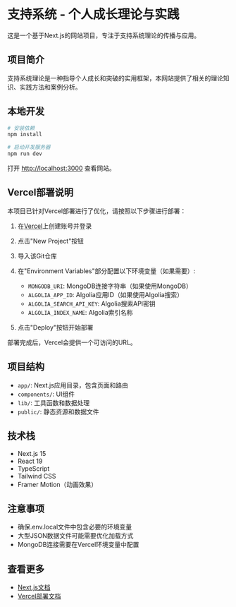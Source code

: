 # 支持系统 - 个人成长理论与实践

这是一个基于Next.js的网站项目，专注于支持系统理论的传播与应用。

## 项目简介

支持系统理论是一种指导个人成长和突破的实用框架，本网站提供了相关的理论知识、实践方法和案例分析。

## 本地开发

```bash
# 安装依赖
npm install

# 启动开发服务器
npm run dev
```

打开 [http://localhost:3000](http://localhost:3000) 查看网站。

## Vercel部署说明

本项目已针对Vercel部署进行了优化，请按照以下步骤进行部署：

1. 在[Vercel](https://vercel.com)上创建账号并登录
2. 点击"New Project"按钮
3. 导入该Git仓库
4. 在"Environment Variables"部分配置以下环境变量（如果需要）:
   - `MONGODB_URI`: MongoDB连接字符串（如果使用MongoDB）
   - `ALGOLIA_APP_ID`: Algolia应用ID（如果使用Algolia搜索）
   - `ALGOLIA_SEARCH_API_KEY`: Algolia搜索API密钥
   - `ALGOLIA_INDEX_NAME`: Algolia索引名称

5. 点击"Deploy"按钮开始部署

部署完成后，Vercel会提供一个可访问的URL。

## 项目结构

- `app/`: Next.js应用目录，包含页面和路由
- `components/`: UI组件
- `lib/`: 工具函数和数据处理
- `public/`: 静态资源和数据文件

## 技术栈

- Next.js 15
- React 19
- TypeScript
- Tailwind CSS
- Framer Motion（动画效果）

## 注意事项

- 确保.env.local文件中包含必要的环境变量
- 大型JSON数据文件可能需要优化加载方式
- MongoDB连接需要在Vercel环境变量中配置

## 查看更多

- [Next.js文档](https://nextjs.org/docs)
- [Vercel部署文档](https://nextjs.org/docs/app/building-your-application/deploying)
